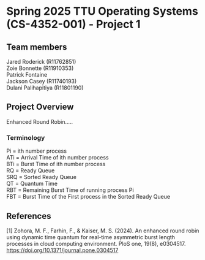 # Spring 2025 TTU Operating Systems (CS-4352-001) - Project 1

## Team members
Jared Roderick (R11762851)  
Zoie Bonnette (R11910353)  
Patrick Fontaine  
Jackson Casey (R11740193)  
Dulani Palihapitiya (R11801190)  

## Project Overview
Enhanced Round Robin..... 

### Terminology
Pi = ith number process  
ATi = Arrival Time of ith number process  
BTi = Burst Time of ith number process  
RQ = Ready Queue  
SRQ = Sorted Ready Queue  
QT = Quantum Time  
RBT = Remaining Burst Time of running process Pi  
FBT = Burst Time of the First process in the Sorted Ready Queue  

## References
<a id="1">[1]</a> 
Zohora, M. F., Farhin, F., & Kaiser, M. S. (2024). An enhanced round robin using dynamic time quantum for real-time asymmetric burst length processes in cloud computing environment. PloS one, 19(8), e0304517. https://doi.org/10.1371/journal.pone.0304517
